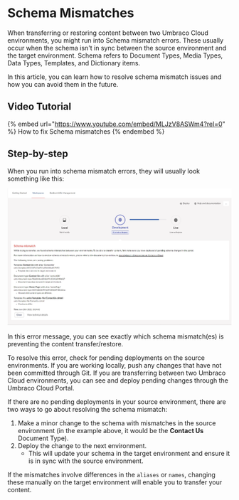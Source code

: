 # Schema Mismatches

When transferring or restoring content between two Umbraco Cloud environments, you might run into Schema mismatch errors. These usually occur when the schema isn't in sync between the source environment and the target environment. Schema refers to Document Types, Media Types, Data Types, Templates, and Dictionary items.

In this article, you can learn how to resolve schema mismatch issues and how you can avoid them in the future.

## Video Tutorial

{% embed url="https://www.youtube.com/embed/MLJzV8ASWm4?rel=0" %}
How to fix Schema mismatches
{% endembed %}

## Step-by-step

When you run into schema mismatch errors, they will usually look something like this:

![Schema Mismatch error message](images/schema-mismatch-on-transfer_v10.png)

In this error message, you can see exactly which schema mismatch(es) is preventing the content transfer/restore.

To resolve this error, check for pending deployments on the source environments. If you are working locally, push any changes that have not been committed through Git. If you are transferring between two Umbraco Cloud environments, you can see and deploy pending changes through the Umbraco Cloud Portal.

If there are no pending deployments in your source environment, there are two ways to go about resolving the schema mismatch:

1. Make a minor change to the schema with mismatches in the source environment (in the example above, it would be the **Contact Us** Document Type).
2. Deploy the change to the next environment.
   * This will update your schema in the target environment and ensure it is in sync with the source environment.

If the mismatches involve differences in the `aliases` or `names`, changing these manually on the target environment will enable you to transfer your content.
